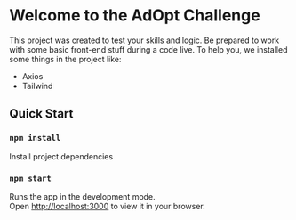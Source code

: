 # Welcome to the AdOpt Challenge

This project was created to test your skills and logic. Be prepared to work with some basic front-end stuff during a code live. To help you, we installed some things in the project like:

- Axios
- Tailwind

## Quick Start

### `npm install`

Install project dependencies

### `npm start`

Runs the app in the development mode.\
Open [http://localhost:3000](http://localhost:3000) to view it in your browser.
